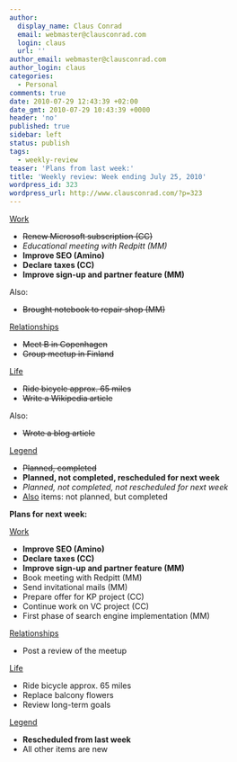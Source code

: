 ```yaml
---
author:
  display_name: Claus Conrad
  email: webmaster@clausconrad.com
  login: claus
  url: ''
author_email: webmaster@clausconrad.com
author_login: claus
categories:
  - Personal
comments: true
date: 2010-07-29 12:43:39 +02:00
date_gmt: 2010-07-29 10:43:39 +0000
header: 'no'
published: true
sidebar: left
status: publish
tags:
  - weekly-review
teaser: 'Plans from last week:'
title: 'Weekly review: Week ending July 25, 2010'
wordpress_id: 323
wordpress_url: http://www.clausconrad.com/?p=323
---
```

<u>Work</u>

*   <del>Renew Microsoft subscription (CC)</del>
*   _Educational meeting with Redpitt (MM)_
*   **Improve SEO (Amino)**
*   **Declare taxes (CC)**
*   **Improve sign-up and partner feature (MM)**

Also:

*   <del>Brought notebook to repair shop (MM)</del>

<u>Relationships</u>

*   <del>Meet B in Copenhagen</del>
*   <del>Group meetup in Finland</del>

<u>Life</u>

*   <del>Ride bicycle approx. 65 miles</del>
*   <del>Write a Wikipedia article</del>

Also:

*   <del>Wrote a blog article</del>

<u>Legend</u>

*   <del>Planned, completed</del>
*   **Planned, not completed, rescheduled for next week**
*   _Planned, not completed, not rescheduled for next week_
*   <u>Also</u> items: not planned, but completed

<a id="next-week"></a>**Plans for next week:**

<u>Work</u>

*   **Improve SEO (Amino)**
*   **Declare taxes (CC)**
*   **Improve sign-up and partner feature (MM)**
*   Book meeting with Redpitt (MM)
*   Send invitational mails (MM)
*   Prepare offer for KP project (CC)
*   Continue work on VC project (CC)
*   First phase of search engine implementation (MM)

<u>Relationships</u>

*   Post a review of the meetup

<u>Life</u>

*   Ride bicycle approx. 65 miles
*   Replace balcony flowers
*   Review long-term goals

<u>Legend</u>

*   **Rescheduled from last week**
*   All other items are new
